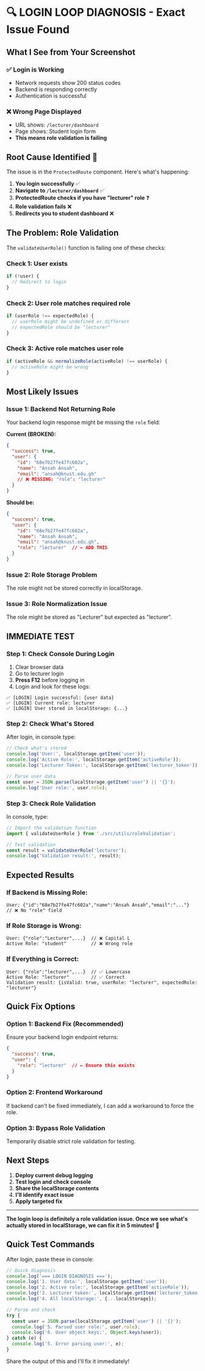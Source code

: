 # 🔍 LOGIN LOOP DIAGNOSIS - Exact Issue Found

## What I See from Your Screenshot

### ✅ Login is Working
- Network requests show 200 status codes
- Backend is responding correctly
- Authentication is successful

### ❌ Wrong Page Displayed
- URL shows: `/lecturer/dashboard`
- Page shows: Student login form
- **This means role validation is failing**

## Root Cause Identified 🎯

The issue is in the `ProtectedRoute` component. Here's what's happening:

1. **You login successfully** ✅
2. **Navigate to `/lecturer/dashboard`** ✅
3. **ProtectedRoute checks if you have "lecturer" role** ❓
4. **Role validation fails** ❌
5. **Redirects you to student dashboard** ❌

## The Problem: Role Validation

The `validateUserRole()` function is failing one of these checks:

### Check 1: User exists
```typescript
if (!user) {
  // Redirect to login
}
```

### Check 2: User role matches required role
```typescript
if (userRole !== expectedRole) {
  // userRole might be undefined or different
  // expectedRole should be "lecturer"
}
```

### Check 3: Active role matches user role
```typescript
if (activeRole && normalizeRole(activeRole) !== userRole) {
  // activeRole might be wrong
}
```

## Most Likely Issues

### Issue 1: Backend Not Returning Role
Your backend login response might be missing the `role` field:

**Current (BROKEN):**
```json
{
  "success": true,
  "user": {
    "id": "68e7b27fe47fc602a",
    "name": "Ansah Ansah",
    "email": "ansah@knust.edu.gh"
    // ❌ MISSING: "role": "lecturer"
  }
}
```

**Should be:**
```json
{
  "success": true,
  "user": {
    "id": "68e7b27fe47fc602a",
    "name": "Ansah Ansah",
    "email": "ansah@knust.edu.gh",
    "role": "lecturer"  // ← ADD THIS
  }
}
```

### Issue 2: Role Storage Problem
The role might not be stored correctly in localStorage.

### Issue 3: Role Normalization Issue
The role might be stored as "Lecturer" but expected as "lecturer".

## IMMEDIATE TEST

### Step 1: Check Console During Login
1. Clear browser data
2. Go to lecturer login
3. **Press F12** before logging in
4. Login and look for these logs:

```
✅ [LOGIN] Login successful: {user data}
✅ [LOGIN] Current role: lecturer
✅ [LOGIN] User stored in localStorage: {...}
```

### Step 2: Check What's Stored
After login, in console type:
```javascript
// Check what's stored
console.log('User:', localStorage.getItem('user'));
console.log('Active Role:', localStorage.getItem('activeRole'));
console.log('Lecturer Token:', localStorage.getItem('lecturer_token'));

// Parse user data
const user = JSON.parse(localStorage.getItem('user') || '{}');
console.log('User role:', user.role);
```

### Step 3: Check Role Validation
In console, type:
```javascript
// Import the validation function
import { validateUserRole } from './src/utils/roleValidation';

// Test validation
const result = validateUserRole('lecturer');
console.log('Validation result:', result);
```

## Expected Results

### If Backend is Missing Role:
```
User: {"id":"68e7b27fe47fc602a","name":"Ansah Ansah","email":"..."}
// ❌ No "role" field
```

### If Role Storage is Wrong:
```
User: {"role":"Lecturer",...}  // ❌ Capital L
Active Role: "student"         // ❌ Wrong role
```

### If Everything is Correct:
```
User: {"role":"lecturer",...}  // ✅ Lowercase
Active Role: "lecturer"        // ✅ Correct
Validation result: {isValid: true, userRole: "lecturer", expectedRole: "lecturer"}
```

## Quick Fix Options

### Option 1: Backend Fix (Recommended)
Ensure your backend login endpoint returns:
```json
{
  "success": true,
  "user": {
    "role": "lecturer"  // ← Ensure this exists
  }
}
```

### Option 2: Frontend Workaround
If backend can't be fixed immediately, I can add a workaround to force the role.

### Option 3: Bypass Role Validation
Temporarily disable strict role validation for testing.

## Next Steps

1. **Deploy current debug logging**
2. **Test login and check console**
3. **Share the localStorage contents**
4. **I'll identify exact issue**
5. **Apply targeted fix**

---

**The login loop is definitely a role validation issue. Once we see what's actually stored in localStorage, we can fix it in 5 minutes!** 🎯

## Quick Test Commands

After login, paste these in console:

```javascript
// Quick diagnosis
console.log('=== LOGIN DIAGNOSIS ===');
console.log('1. User data:', localStorage.getItem('user'));
console.log('2. Active role:', localStorage.getItem('activeRole'));
console.log('3. Lecturer token:', localStorage.getItem('lecturer_token'));
console.log('4. All localStorage:', {...localStorage});

// Parse and check
try {
  const user = JSON.parse(localStorage.getItem('user') || '{}');
  console.log('5. Parsed user role:', user.role);
  console.log('6. User object keys:', Object.keys(user));
} catch (e) {
  console.log('5. Error parsing user:', e);
}
```

Share the output of this and I'll fix it immediately!
